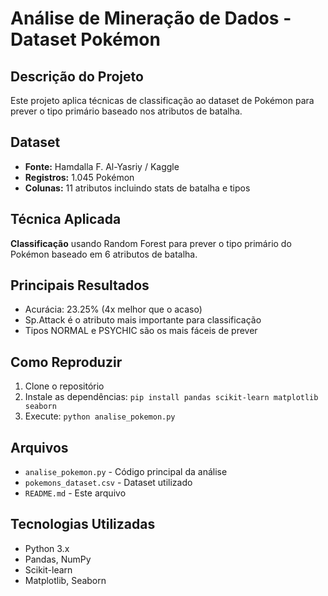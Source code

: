 # Análise de Mineração de Dados - Dataset Pokémon

## Descrição do Projeto
Este projeto aplica técnicas de classificação ao dataset de Pokémon para prever o tipo primário baseado nos atributos de batalha.

## Dataset
- **Fonte:** Hamdalla F. Al-Yasriy / Kaggle
- **Registros:** 1.045 Pokémon
- **Colunas:** 11 atributos incluindo stats de batalha e tipos

## Técnica Aplicada
**Classificação** usando Random Forest para prever o tipo primário do Pokémon baseado em 6 atributos de batalha.

## Principais Resultados
- Acurácia: 23.25% (4x melhor que o acaso)
- Sp.Attack é o atributo mais importante para classificação
- Tipos NORMAL e PSYCHIC são os mais fáceis de prever

## Como Reproduzir
1. Clone o repositório
2. Instale as dependências: `pip install pandas scikit-learn matplotlib seaborn`
3. Execute: `python analise_pokemon.py`

## Arquivos
- `analise_pokemon.py` - Código principal da análise
- `pokemons_dataset.csv` - Dataset utilizado
- `README.md` - Este arquivo

## Tecnologias Utilizadas
- Python 3.x
- Pandas, NumPy
- Scikit-learn
- Matplotlib, Seaborn

